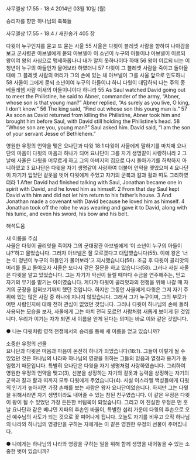 사무엘상 17:55 - 18:4 
2014년 03월 10일 (월)

승리자를 향한 하나님의 축복들



사무엘상 17:55 - 18:4 / 새찬송가 405 장


다윗이 누구인지를 묻고 또 묻는 사울
55 사울은 다윗이 블레셋 사람을 향하여 나아감을 보고 군사령관 아브넬에게 묻되 아브넬아 이 소년이 누구의 아들이냐 아브넬이 이르되 왕이여 왕의 사심으로 맹세하옵나니 내가 알지 못하나이다 하매 56 왕이 이르되 너는 이 청년이 누구의 아들인가 물어보라 하였더니 57 다윗이 그 블레셋 사람을 죽이고 돌아올 때에 그 블레셋 사람의 머리가 그의 손에 있는 채 아브넬이 그를 사울 앞으로 인도하니 58 사울이 그에게 묻되 소년이여 누구의 아들이냐 하니 다윗이 대답하되 나는 주의 종 베들레헴 사람 이새의 아들이니이다 하니라
55 As Saul watched David going out to meet the Philistine, he said to Abner, commander of the army, “Abner, whose son is that young man?” Abner replied, “As surely as you live, O king, I don’t know.” 56 The king said, “Find out whose son this young man is.” 57 As soon as David returned from killing the Philistine, Abner took him and brought him before Saul, with David still holding the Philistine’s head.  58 “Whose son are you, young man?” Saul asked him. David said, “I am the son of your servant Jesse of Bethlehem.”  

영원한 우정의 언약을 맺은 요나단과 다윗
18:1 다윗이 사울에게 말하기를 마치매 요나단의 마음이 다윗의 마음과 하나가 되어 요나단이 그를 자기 생명같이 사랑하니라 2 그날에 사울은 다윗을 머무르게 하고 그의 아버지의 집으로 다시 돌아가기를 허락하지 아니하였고 3 요나단은 다윗을 자기 생명같이 사랑하여 더불어 언약을 맺었으며 4 요나단이 자기가 입었던 겉옷을 벗어 다윗에게 주었고 자기의 군복과 칼과 활과 띠도 그리하였더라
1 After David had finished talking with Saul, Jonathan became one in spirit with David, and he loved him as himself. 2 From that day Saul kept David with him and did not let him return to his father’s house. 3 And Jonathan made a covenant with David because he loved him as himself. 4 Jonathan took off the robe he was wearing and gave it to David, along with his tunic, and even his sword, his bow and his belt.

해석도움





새 이름을 주심  
사울은 다윗이 골리앗을 죽이자 그의 군대장관 아브넬에게 ‘이 소년이 누구의 아들이냐?’하고 물었습니다. 그러자 아브넬은 잘 모르겠다고 대답했습니다(55). 이에 왕은 ‘너는 이 청년이 누구의 아들인가 물어보라’고 지시했습니다(56). 조금 후 다윗이 골리앗의 머리를 들고 돌아오자 사울은 또다시 같은 질문을 하고 있습니다(58). 그러나 사실 사울은 다윗을 알고 있었습니다. 그는 자기가 악신이 들릴 때마다 수금을 연주해주는, 믿고 자기의 무기를 맡기는 아이였습니다. 게다가 다윗이 골리앗과의 전쟁을 위해 나갈 때 자기의 군장을 입혀보기까지 했던 것입니다. 하지만 그동안 사울에게 다윗은 그저 자기 주위에 있는 많은 사람 중 하나에 지나지 않았습니다. 그래서 그가 누구이며, 그의 부모가 어떤 사람인지에 대해 전혀 관심이 없었던 것입니다. 그러나 다윗이 하나님의 손에 들려 사용되는 모습을 보자, 사울에게 그는 마치 전혀 모르던 사람처럼 새롭게 보이게 된 것입니다. 우리가 이기는 자가 되면 새 이름을 얻게 된다는 의미는 바로 이와 같은 것입니다.  

● 나는 다윗처럼 영적 전쟁에서의 승리를 통해 새 이름을 얻고 있습니까? 

소중한 우정의 선물  
요나단과 다윗은 마음과 마음이 온전히 하나가 되었습니다(18:1). 그들이 이렇게 될 수 있었던 것은 하나님의 나라와 하나님의 영광을 위하는 그들의 믿음과 열정과 용기가 동일했기 때문입니다. 특별히 요나단은 다윗을 자기 생명처럼 사랑하였습니다. 그리하여 영원한 우정의 언약을 맺고(3), 신분을 상징하는 자기의 겉옷과 능력을 상징하는 자기의 군복과 칼과 활과 띠까지 모두 다윗에게 주었습니다(4). 사실 이스라엘 백성들에게 다윗의 인기가 높아지면 가장 손해를 보는 사람은 왕자 요나단이었습니다. 하지만 그는 다윗을 위해서라면 자기 생명이라도 내어줄 수 있는 참된 친구였습니다. 이 같은 우정은 다윗이 왕이 될 수 있었던 가장 든든한 버팀목이 되었습니다. 그리고 이 진실한 우정은 먼 훗날 요나단과 같은 베냐민  지파의 후손인 바울이, 특별한 섭리 가운데 다윗의 후손으로 오신 예수님의 사도가 되는 것으로 꽃 피어나게 됩니다. 오늘도 자기를 비우고 오직 하나님의 나라와 하나님의 영광만을 구하는 자에게는 이 같은 영원한 우정의 선물이 주어집니다. 

● 나에게는 하나님의 나라와 영광을 구하는 일을 위해 함께 생명을 내어놓을 수 있는 소중한 벗이 있습니까?
